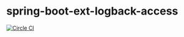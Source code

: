 spring-boot-ext-logback-access
==============================

[![Circle CI](https://circleci.com/gh/akihyro/spring-boot-ext-logback-access.svg?style=shield)](https://circleci.com/gh/akihyro/spring-boot-ext-logback-access)
